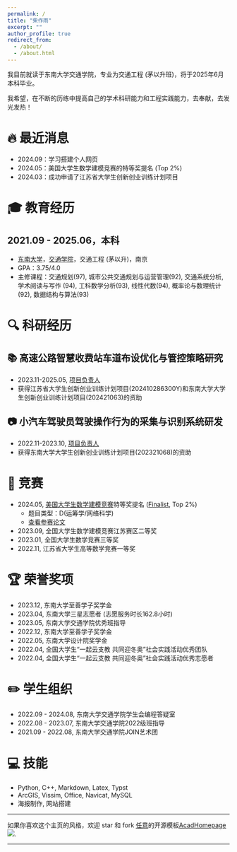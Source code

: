 ```yaml
---
permalink: /
title: "柴作雨"
excerpt: ""
author_profile: true
redirect_from:
  - /about/
  - /about.html
---
```


<span class='anchor' id='-about-me'></span>

我目前就读于东南大学交通学院，专业为交通工程 (茅以升班)，将于2025年6月本科毕业。

我希望，在不断的历练中提高自己的学术科研能力和工程实践能力，去奉献，去发光发热！

<span class='anchor' id='-news'></span>

# 🔥 最近消息

- 2024.09：学习搭建个人网页
- 2024.05：美国大学生数学建模竞赛的特等奖提名 (Top 2%)
- 2024.03：成功申请了江苏省大学生创新创业训练计划项目

<span class='anchor' id='-education'></span>

# 🎓 教育经历
## 2021.09 - 2025.06，本科
- [东南大学](https://www.seu.edu.cn)，[交通学院](https://tc.seu.edu.cn)，交通工程 (茅以升)，南京
- GPA：3.75/4.0
- 主修课程：交通规划(97), 城市公共交通规划与运营管理(92), 交通系统分析, 学术阅读与写作 (94), 工科数学分析(93), 线性代数(94), 概率论与数理统计(92), 数据结构与算法(93)

<span class='anchor' id='-research-experiences'></span>

# 🔍 科研经历

## 📚 高速公路智慧收费站车道布设优化与管控策略研究
- 2023.11-2025.05, <u>项目负责人</u>
- 获得江苏省大学生创新创业训练计划项目(202410286300Y)和东南大学大学生创新创业训练计划项目(202421063)的资助


## 📷 小汽车驾驶员驾驶操作行为的采集与识别系统研发
- 2022.11-2023.10, <u>项目负责人</u>
- 获得东南大学大学生创新创业训练计划项目(202321068)的资助


<span class='anchor' id='-contests'></span>

# 🏅 竞赛
- 2024.05, [美国大学生数学建模竞赛](https://www.comap.com/contests/mcm-icm)特等奖提名 ([Finalist](https://www.comap-math.org/mcm/2024Certs/2418844.pdf), Top 2%)
  - 题目类型：D(运筹学/网络科学)
  - [查看参赛论文](/files/A%20network%20flow%20control%20model%20for%20the%20water%20level%20%20of%20the%20Great%20Lakes.pdf)
- 2023.09, 全国大学生数学建模竞赛江苏赛区二等奖
- 2023.01, 全国大学生数学竞赛三等奖
- 2022.11, 江苏省大学生高等数学竞赛一等奖

<span class='anchor' id='-honors-and-awards'></span>

# 🏆 荣誉奖项
- 2023.12, 东南大学至善学子奖学金
- 2023.04, 东南大学三星志愿者 (志愿服务时长162.8小时)
- 2023.05, 东南大学交通学院优秀班指导
- 2022.12, 东南大学至善学子奖学金
- 2022.05, 东南大学设计院奖学金
- 2022.04, 全国大学生“一起云支教	共同迎冬奥”社会实践活动优秀团队
- 2022.04, 全国大学生“一起云支教	共同迎冬奥”社会实践活动优秀志愿者

<span class='anchor' id='-student-association'></span>

# ✏️ 学生组织
- 2022.09 - 2024.08, 东南大学交通学院学生会编程答疑室
- 2022.08 - 2023.07, 东南大学交通学院2022级班指导
- 2021.09 - 2022.08, 东南大学交通学院JOIN艺术团

<span class='anchor' id='-skills'></span>

# 💻 技能
- Python, C++, Markdown, Latex, Typst
- ArcGIS, Vissim,  Office, Navicat, MySQL
- 海报制作, 网站搭建

---

如果你喜欢这个主页的风格，欢迎 star 和 fork [任意](https://github.com/RayeRen)的开源模板[AcadHomepage ![](https://img.shields.io/github/stars/RayeRen/acad-homepage.github.io?style=social)](https://github.com/RayeRen/acad-homepage.github.io).

---
